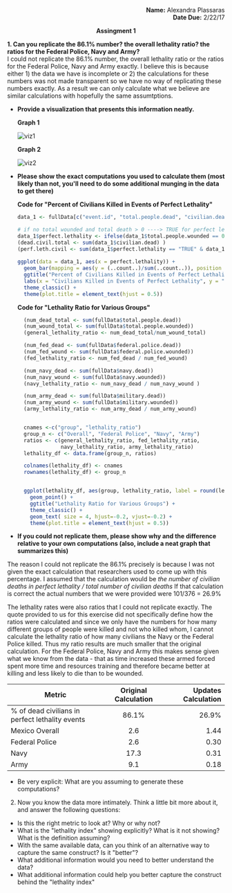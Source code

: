 <p align="right">
  <b>Name:</b> Alexandra Plassaras
  <br>
  <b>Date Due:</b> 2/22/17
</p>


<p align="center">
  <b>Assingment 1 </b>
</p>


**1. Can you replicate the 86.1% number? the overall lethality ratio? the ratios for the Federal Police, Navy and Army?**
  <br>
  I could not replicate the 86.1% number, the overall lethality ratio or the ratios for the Federal Police, Navy and Army exactly. I believe this is because either 1) the data we have is incomplete or 2) the calculations for these numbers was not made transparent so we have no way of replicating these numbers exactly. As a result we can only calculate what we believe are similar calculations with hopefully the same assumtptions. 
  * **Provide a visualization that presents this information neatly.**
    <p align="left">
      <b>Graph 1</b>
    </p>
    
    ![viz1](https://cloud.githubusercontent.com/assets/5368361/23034613/65c16e0c-f44a-11e6-99d6-3dd31bba13c6.png)
    <p align="left">
      <b>Graph 2</b>
    </p>
    
    ![viz2](https://cloud.githubusercontent.com/assets/5368361/23034616/673abb44-f44a-11e6-8529-0119c190a229.png)
  * **Please show the exact computations you used to calculate them (most likely than not, you'll need to do some additional munging in the data to get there)**
    <br>
    
    **Code for "Percent of Civilians Killed in Events of Perfect Lethality"**
    ```r
    data_1 <- fullData[c("event.id", "total.people.dead", "civilian.dead", "total.people.wounded", "civilian.wounded")]

    # if no total wounded and total death > 0 ----> TRUE for perfect lethality
    data_1$perfect.lethality <- ifelse(data_1$total.people.wounded == 0 & data_1$total.people.dead > 0, TRUE, FALSE)
    (dead.civil.total <- sum(data_1$civilian.dead) )
    (perf.leth.civil <- sum(data_1$perfect.lethality == "TRUE" & data_1$civilian.dead))
  
    ggplot(data = data_1, aes(x = perfect.lethality)) +
      geom_bar(mapping = aes(y = (..count..)/sum(..count..)), position = "dodge", fill = c("#8C0000", "#4d0000")) +
      ggtitle("Percent of Civilians Killed in Events of Perfect Lethality") +
      labs(x = "Civilians Killed in Events of Perfect Lethality", y = "Percent") +
      theme_classic() +
      theme(plot.title = element_text(hjust = 0.5))
    ```
    
    **Code for "Lethality Ratio for Various Groups"**
    ```r
      (num_dead_total <- sum(fullData$total.people.dead))
      (num_wound_total <- sum(fullData$total.people.wounded))
      (general_lethality_ratio <- num_dead_total/num_wound_total)

      (num_fed_dead <- sum(fullData$federal.police.dead))
      (num_fed_wound <- sum(fullData$federal.police.wounded))
      (fed_lethality_ratio <- num_fed_dead / num_fed_wound)

      (num_navy_dead <- sum(fullData$navy.dead))
      (num_navy_wound <- sum(fullData$navy.wounded))
      (navy_lethality_ratio <- num_navy_dead / num_navy_wound )

      (num_army_dead <- sum(fullData$military.dead))
      (num_army_wound <- sum(fullData$military.wounded))
      (army_lethality_ratio <- num_army_dead / num_army_wound)


      cnames <-c("group", "lethality_ratio")
      group_n <- c("Overall", "Federal Police", "Navy", "Army")
      ratios <- c(general_lethality_ratio, fed_lethality_ratio, 
                  navy_lethality_ratio, army_lethality_ratio)
      lethality_df <- data.frame(group_n, ratios)

      colnames(lethality_df) <- cnames
      rownames(lethality_df) <- group_n


      ggplot(lethality_df, aes(group, lethality_ratio, label = round(lethality_df$lethality_ratio, 2))) +
        geom_point() +
        ggtitle("Lethality Ratio for Various Groups") +
        theme_classic() +
        geom_text( size = 4, hjust=-0.2, vjust=-0.2) +
        theme(plot.title = element_text(hjust = 0.5))
    ```
  * **If you could not replicate them, please show why and the difference relative to your own computations (also, include a neat graph that summarizes this)**
 
 The reason I could not replicate the 86.1% precisely is because I was not given the exact calculation that researchers used to come up with this percentage. I assumed that the calculation would be *the number of civilian deaths in perfect lethality / total number of civilian deaths* If that calculation is correct the actual numbers that we were provided were 101/376 =  26.9%
 
 The lethality rates were also ratios that I could not replicate exactly. The quote provided to us for this exercise did not specifically define how the ratios were calculated and since we only have the numbers for how many different groups of people were killed and not who killed whom, I cannot calculate the lethality ratio of how many civilians the Navy or the Federal Police killed. Thus my ratio results are much smaller that the original calculation. For the Federal Police, Navy and Army this makes sense given what we know from the data - that as time increased these armed forced spent more time and resources training and therefore became better at killing and less likely to die than to be wounded. 
  
  | Metric        | Original Calculation| Updates Calculation|
  | ------------- |:-------:| -----:|
  | % of dead civilians in perfect lethality events  | 86.1% | 26.9% |
  | Mexico Overall  | 2.6  | 1.44 |
  | Federal Police | 2.6 | 0.30 |
  | Navy| 17.3 | 0.31 |
  | Army | 9.1 | 0.18 |

  * Be very explicit: What are you assuming to generate these computations?
2. Now you know the data more intimately. Think a little bit more about it, and answer the following questions:
  * Is this the right metric to look at? Why or why not?
  * What is the "lethality index" showing explicitly? What is it not showing? What is the definition assuming?
  * With the same available data, can you think of an alternative way to capture the same construct? Is it "better"?
  * What additional information would you need to better understand the data?
  * What additional information could help you better capture the construct behind the "lethality index"
